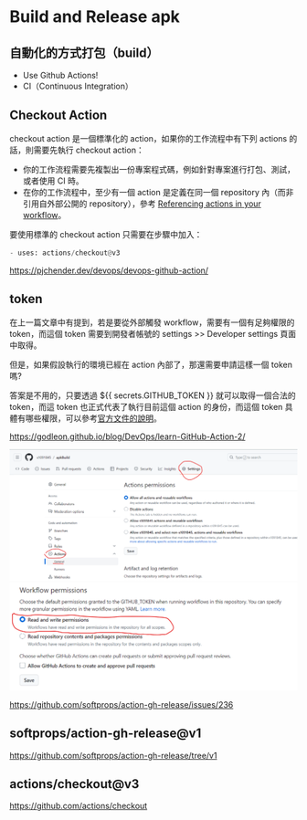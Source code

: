 # Build and Release apk
## 自動化的方式打包（build）
* Use Github Actions!
* CI（Continuous Integration）

## Checkout Action
checkout action 是一個標準化的 action，如果你的工作流程中有下列 actions 的話，則需要先執行 checkout action：

* 你的工作流程需要先複製出一份專案程式碼，例如針對專案進行打包、測試，或者使用 CI 時。
* 在你的工作流程中，至少有一個 action 是定義在同一個 repository 內（而非引用自外部公開的 repository），參考 [Referencing actions in your workflow](https://docs.github.com/en/actions/using-workflows#referencing-actions-in-your-workflow)。

要使用標準的 checkout action 只需要在步驟中加入：

```python
- uses: actions/checkout@v3
```

https://pjchender.dev/devops/devops-github-action/

## token
在上一篇文章中有提到，若是要從外部觸發 workflow，需要有一個有足夠權限的 token，而這個 token 需要到開發者帳號的 settings >> Developer settings 頁面中取得。

但是，如果假設執行的環境已經在 action 內部了，那還需要申請這樣一個 token 嗎?

答案是不用的，只要透過 ${{ secrets.GITHUB_TOKEN }} 就可以取得一個合法的 token，而這 token 也正式代表了執行目前這個 action 的身份，而這個 token 具體有哪些權限，可以參考[官方文件的說明](https://docs.github.com/en/actions/security-guides/automatic-token-authentication#permissions-for-the-github_token)。

https://godleon.github.io/blog/DevOps/learn-GitHub-Action-2/

![](token.png)
![](token2.png)

https://github.com/softprops/action-gh-release/issues/236

## softprops/action-gh-release@v1
https://github.com/softprops/action-gh-release/tree/v1

## actions/checkout@v3
https://github.com/actions/checkout